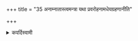 +++
title = "35 अनाम्नातास्त्वमन्त्रा यथा प्रवरोहनामधेयग्रहणानीति"

+++

<details><summary>कपर्दिस्वामी</summary>


<details>

<details><summary>हरदत्तः</summary>


<details>

<details><summary>Müller</summary>

But passages which are not handed down, are not to be classed as Mantras, as, for instance, the pravara, the words used in choosing priests, divine or human; ūha, substitution of one word for another; and nāmadheya-grahaṇa, the mentioning of the names of particular sacrificers.

#####  Commentary

The reason why such passages are not to be treated as Mantras is that they should not be subject to some of the preceding rules, as, for instance, the murmuring, enjoined in Sūtra IX. Those passages naturally vary in each sacrifice. With regard to the names a distinction is made between the gārhyam nāma, the domestic name of a person, such as Yajñaśarman, and the astrological name, such as Rauhiṇa, derived from the star Rohiṇī.
</details>

<details><summary>थिते</summary>

अनाम्नातास्त्वमन्त्रा यथा प्रवरोहनामधेयग्रहणानीति ३५
</details>
